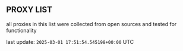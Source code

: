 ## PROXY LIST

all proxies in this list were collected from open sources and tested for functionality

last update: `2025-03-01 17:51:54.545198+00:00` UTC